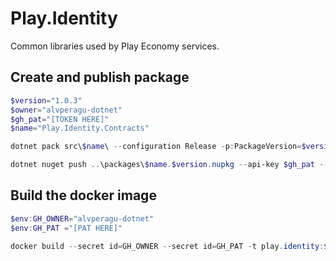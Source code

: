 # Play.Identity
Common libraries used by Play Economy services.

## Create and publish package
```powershell
$version="1.0.3"
$owner="alvperagu-dotnet"
$gh_pat="[TOKEN HERE]"
$name="Play.Identity.Contracts"

dotnet pack src\$name\ --configuration Release -p:PackageVersion=$version -p:RepositoryUrl=https://github.com/$owner/$name -o ..\packages

dotnet nuget push ..\packages\$name.$version.nupkg --api-key $gh_pat --source "github"
```

## Build the docker image
```powershell
$env:GH_OWNER="alvperagu-dotnet"
$env:GH_PAT ="[PAT HERE]"

docker build --secret id=GH_OWNER --secret id=GH_PAT -t play.identity:$version .
```